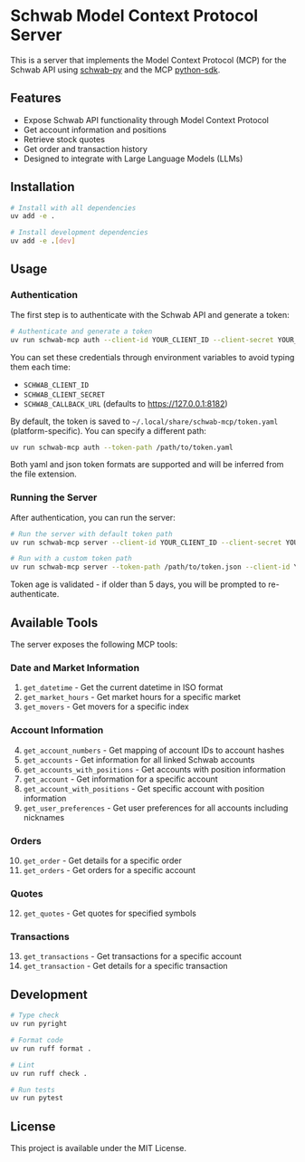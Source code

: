 # Schwab Model Context Protocol Server

This is a server that implements the Model Context Protocol (MCP) for
the Schwab API using [schwab-py](https://github.com/alexgolec/schwab-py) and
the MCP [python-sdk](https://github.com/modelcontextprotocol/python-sdk).

## Features

- Expose Schwab API functionality through Model Context Protocol
- Get account information and positions
- Retrieve stock quotes
- Get order and transaction history
- Designed to integrate with Large Language Models (LLMs)

## Installation

```bash
# Install with all dependencies
uv add -e .

# Install development dependencies
uv add -e .[dev]
```

## Usage

### Authentication

The first step is to authenticate with the Schwab API and generate a token:

```bash
# Authenticate and generate a token
uv run schwab-mcp auth --client-id YOUR_CLIENT_ID --client-secret YOUR_CLIENT_SECRET --callback-url YOUR_CALLBACK_URL
```

You can set these credentials through environment variables to avoid typing them each time:
- `SCHWAB_CLIENT_ID`
- `SCHWAB_CLIENT_SECRET`
- `SCHWAB_CALLBACK_URL` (defaults to https://127.0.0.1:8182)

By default, the token is saved to `~/.local/share/schwab-mcp/token.yaml` (platform-specific). You can specify a different path:

```bash
uv run schwab-mcp auth --token-path /path/to/token.yaml
```

Both yaml and json token formats are supported and will be inferred from the file extension.

### Running the Server

After authentication, you can run the server:

```bash
# Run the server with default token path
uv run schwab-mcp server --client-id YOUR_CLIENT_ID --client-secret YOUR_CLIENT_SECRET --callback-url YOUR_CALLBACK_URL

# Run with a custom token path
uv run schwab-mcp server --token-path /path/to/token.json --client-id YOUR_CLIENT_ID --client-secret YOUR_CLIENT_SECRET --callback-url YOUR_CALLBACK_URL
```

Token age is validated - if older than 5 days, you will be prompted to re-authenticate.

## Available Tools

The server exposes the following MCP tools:

### Date and Market Information
1. `get_datetime` - Get the current datetime in ISO format
2. `get_market_hours` - Get market hours for a specific market
3. `get_movers` - Get movers for a specific index

### Account Information
4. `get_account_numbers` - Get mapping of account IDs to account hashes
5. `get_accounts` - Get information for all linked Schwab accounts
6. `get_accounts_with_positions` - Get accounts with position information
7. `get_account` - Get information for a specific account
8. `get_account_with_positions` - Get specific account with position information
9. `get_user_preferences` - Get user preferences for all accounts including nicknames

### Orders
10. `get_order` - Get details for a specific order
11. `get_orders` - Get orders for a specific account

### Quotes
12. `get_quotes` - Get quotes for specified symbols

### Transactions
13. `get_transactions` - Get transactions for a specific account
14. `get_transaction` - Get details for a specific transaction

## Development

```bash
# Type check
uv run pyright

# Format code
uv run ruff format .

# Lint
uv run ruff check .

# Run tests
uv run pytest
```

## License

This project is available under the MIT License.
